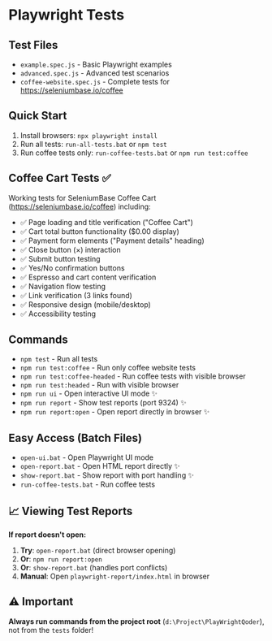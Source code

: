 # Playwright Tests

## Test Files
- `example.spec.js` - Basic Playwright examples
- `advanced.spec.js` - Advanced test scenarios  
- `coffee-website.spec.js` - Complete tests for https://seleniumbase.io/coffee

## Quick Start
1. Install browsers: `npx playwright install`
2. Run all tests: `run-all-tests.bat` or `npm test`
3. Run coffee tests only: `run-coffee-tests.bat` or `npm run test:coffee`

## Coffee Cart Tests ✅
Working tests for SeleniumBase Coffee Cart (https://seleniumbase.io/coffee) including:
- ✅ Page loading and title verification ("Coffee Cart")
- ✅ Cart total button functionality ($0.00 display)
- ✅ Payment form elements ("Payment details" heading)
- ✅ Close button (×) interaction
- ✅ Submit button testing
- ✅ Yes/No confirmation buttons
- ✅ Espresso and cart content verification
- ✅ Navigation flow testing
- ✅ Link verification (3 links found)
- ✅ Responsive design (mobile/desktop)
- ✅ Accessibility testing

## Commands
- `npm test` - Run all tests
- `npm run test:coffee` - Run only coffee website tests
- `npm run test:coffee-headed` - Run coffee tests with visible browser
- `npm run test:headed` - Run with visible browser
- `npm run ui` - Open interactive UI mode ✨
- `npm run report` - Show test reports (port 9324) ✨
- `npm run report:open` - Open report directly in browser ✨

## Easy Access (Batch Files)
- `open-ui.bat` - Open Playwright UI mode
- `open-report.bat` - Open HTML report directly ✨
- `show-report.bat` - Show report with port handling ✨
- `run-coffee-tests.bat` - Run coffee tests

## 📈 Viewing Test Reports
**If report doesn't open:**
1. **Try**: `open-report.bat` (direct browser opening)
2. **Or**: `npm run report:open` 
3. **Or**: `show-report.bat` (handles port conflicts)
4. **Manual**: Open `playwright-report/index.html` in browser

## ⚠️ Important
**Always run commands from the project root** (`d:\Project\PlayWrightQoder`), not from the `tests` folder!